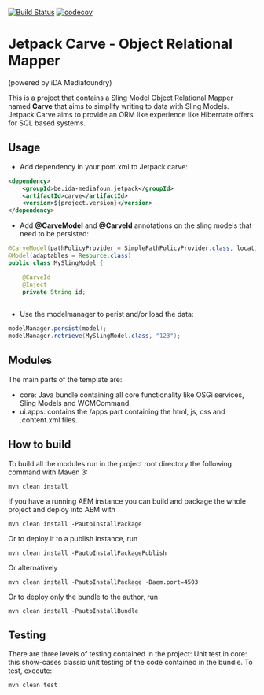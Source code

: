 [![Build Status](https://travis-ci.org/ida-mediafoundry/jetpack-carve.svg?branch=master)](https://travis-ci.org/ida-mediafoundry/jetpack-carve) [![codecov](https://codecov.io/gh/ida-mediafoundry/jetpack-carve/branch/master/graph/badge.svg)](https://codecov.io/gh/ida-mediafoundry/jetpack-carve)

# Jetpack Carve - Object Relational Mapper
(powered by iDA Mediafoundry)

This is a project that contains a Sling Model Object Relational Mapper named **Carve** that aims 
to simplify writing to data with Sling Models. Jetpack Carve aims to provide an ORM like experience 
like Hibernate offers for SQL based systems.

## Usage

* Add dependency in your pom.xml to Jetpack carve:

```xml
<dependency>
    <groupId>be.ida-mediafoun.jetpack</groupId>
    <artifactId>carve</artifactId>
    <version>${project.version}</version>
</dependency>
```

* Add **@CarveModel** and **@CarveId** annotations on the sling models that need to be persisted:

```java
@CarveModel(pathPolicyProvider = SimplePathPolicyProvider.class, location = "/content/data")
@Model(adaptables = Resource.class)
public class MySlingModel {

    @CarveId
    @Inject
    private String id;
   
```

* Use the modelmanager to perist and/or load the data:

```java
modelManager.persist(model);
modelManager.retrieve(MySlingModel.class, "123");
```

## Modules

The main parts of the template are:

* core: Java bundle containing all core functionality like OSGi services, Sling Models and WCMCommand.
* ui.apps: contains the /apps part containing the html, js, css and .content.xml files.

## How to build

To build all the modules run in the project root directory the following command with Maven 3:

    mvn clean install

If you have a running AEM instance you can build and package the whole project and deploy into AEM with  

    mvn clean install -PautoInstallPackage

Or to deploy it to a publish instance, run

    mvn clean install -PautoInstallPackagePublish

Or alternatively

    mvn clean install -PautoInstallPackage -Daem.port=4503

Or to deploy only the bundle to the author, run

    mvn clean install -PautoInstallBundle

## Testing

There are three levels of testing contained in the project:
Unit test in core: this show-cases classic unit testing of the code contained in the bundle. To test, execute:

    mvn clean test
